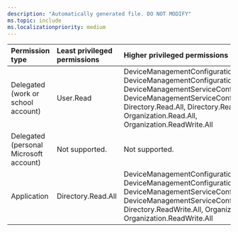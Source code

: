 ```yaml
---
description: "Automatically generated file. DO NOT MODIFY"
ms.topic: include
ms.localizationpriority: medium
---
```


|Permission type|Least privileged permissions|Higher privileged permissions|
|:---|:---|:---|
|Delegated (work or school account)|User.Read|DeviceManagementConfiguration.Read.All, DeviceManagementConfiguration.ReadWrite.All, DeviceManagementServiceConfig.Read.All, DeviceManagementServiceConfig.ReadWrite.All, Directory.Read.All, Directory.ReadWrite.All, Organization.Read.All, Organization.ReadWrite.All|
|Delegated (personal Microsoft account)|Not supported.|Not supported.|
|Application|Directory.Read.All|DeviceManagementConfiguration.Read.All, DeviceManagementConfiguration.ReadWrite.All, DeviceManagementServiceConfig.Read.All, DeviceManagementServiceConfig.ReadWrite.All, Directory.ReadWrite.All, Organization.Read.All, Organization.ReadWrite.All|

